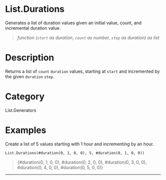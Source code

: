 ﻿# List.Durations
Generates a list of duration values given an initial value, count, and incremental duration value.
> _function (<code>start</code> as duration, <code>count</code> as number, <code>step</code> as duration) as list_
# Description 
Returns a list of <code>count</code> <code>duration</code> values, starting at <code>start</code> and incremented by the given <code>duration</code> <code>step</code>.
# Category 
List.Generators
# Examples 
Create a list of 5 values starting with 1 hour and incrementing by an hour.
```
List.Durations(#duration(0, 1, 0, 0), 5, #duration(0, 1, 0, 0))
```
> {#duration(0, 1, 0, 0),
    #duration(0, 2, 0, 0),
    #duration(0, 3, 0, 0),
    #duration(0, 4, 0, 0),
    #duration(0, 5, 0, 0)}
***
